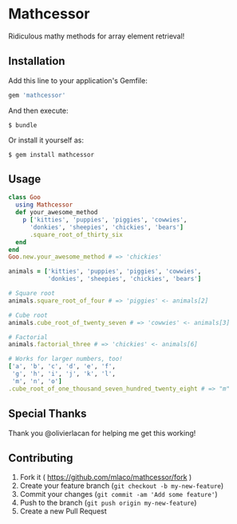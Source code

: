 # Mathcessor

Ridiculous mathy methods for array element retrieval!

## Installation

Add this line to your application's Gemfile:

```ruby
gem 'mathcessor'
```

And then execute:

    $ bundle

Or install it yourself as:

    $ gem install mathcessor

## Usage

```ruby
class Goo
  using Mathcessor
  def your_awesome_method
    p ['kitties', 'puppies', 'piggies', 'cowwies',
      'donkies', 'sheepies', 'chickies', 'bears']
      .square_root_of_thirty_six
  end
end
Goo.new.your_awesome_method # => 'chickies'

animals = ['kitties', 'puppies', 'piggies', 'cowwies',
           'donkies', 'sheepies', 'chickies', 'bears']

# Square root
animals.square_root_of_four # => 'piggies' <- animals[2]

# Cube root
animals.cube_root_of_twenty_seven # => 'cowwies' <- animals[3]

# Factorial
animals.factorial_three # => 'chickies' <- animals[6]

# Works for larger numbers, too!
['a', 'b', 'c', 'd', 'e', 'f',
 'g', 'h', 'i', 'j', 'k', 'l',
 'm', 'n', 'o']
.cube_root_of_one_thousand_seven_hundred_twenty_eight # => "m"

```

## Special Thanks
Thank you @olivierlacan for helping me get this working!

## Contributing

1. Fork it ( https://github.com/mlaco/mathcessor/fork )
2. Create your feature branch (`git checkout -b my-new-feature`)
3. Commit your changes (`git commit -am 'Add some feature'`)
4. Push to the branch (`git push origin my-new-feature`)
5. Create a new Pull Request
